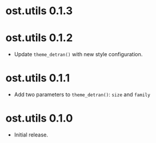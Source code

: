 # ost.utils 0.1.3

# ost.utils 0.1.2

* Update `theme_detran()` with new style configuration.

# ost.utils 0.1.1

* Add two parameters to `theme_detran()`: `size` and `family`

# ost.utils 0.1.0

* Initial release.
